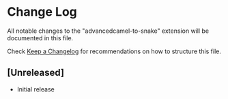 # Change Log

All notable changes to the "advancedcamel-to-snake" extension will be documented in this file.

Check [Keep a Changelog](http://keepachangelog.com/) for recommendations on how to structure this file.

## [Unreleased]

- Initial release
